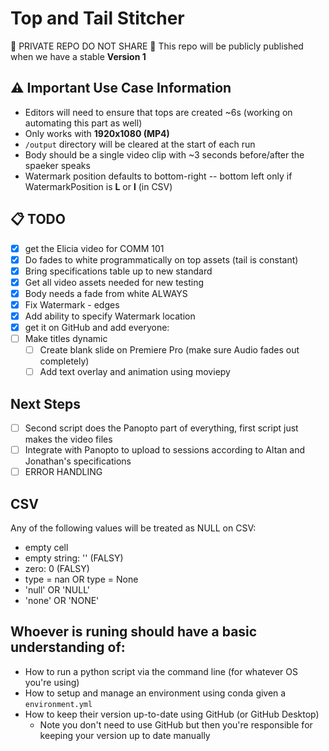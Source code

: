 # Top and Tail Stitcher

🚨 PRIVATE REPO DO NOT SHARE 🚨
This repo will be publicly published when we have a stable **Version 1**

## ⚠️ Important Use Case Information 
* Editors will need to ensure that tops are created ~6s (working on automating this part as well)
* Only works with **1920x1080 (MP4)**
* `/output` directory will be cleared at the start of each run
* Body should be a single video clip with ~3 seconds before/after the spaeker speaks
* Watermark position defaults to bottom-right -- bottom left only if WatermarkPosition is **L** or **l** (in CSV)

## 📋 TODO
- [x] get the Elicia video for COMM 101
- [x] Do fades to white programmatically on top assets (tail is constant)
- [x] Bring specifications table up to new standard
- [x] Get all video assets needed for new testing
- [x] Body needs a fade from white ALWAYS
- [x] Fix Watermark - edges 
- [x] Add ability to specify Watermark location
- [x] get it on GitHub and add everyone:
- [ ] Make titles dynamic
    - [ ] Create blank slide on Premiere Pro (make sure Audio fades out completely)
    - [ ] Add text overlay and animation using moviepy

## Next Steps
- [ ] Second script does the Panopto part of everything, first script just makes the video files
- [ ] Integrate with Panopto to upload to sessions according to Altan and Jonathan's specifications
- [ ] ERROR HANDLING

## CSV
Any of the following values will be treated as NULL on CSV:

* empty cell
* empty string: '' (FALSY)
* zero: 0 (FALSY)
* type = nan OR type = None
* 'null' OR 'NULL'
* 'none' OR 'NONE'

## Whoever is runing should have a basic understanding of:

* How to run a python script via the command line (for whatever OS you're using)
* How to setup and manage an environment using conda given a `environment.yml`
* How to keep their version up-to-date using GitHub (or GitHub Desktop)
    * Note you don't need to use GitHub but then you're responsible for keeping your version up to date manually

